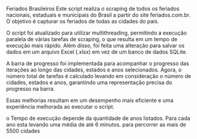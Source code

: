 Feriados Brasileiros
Este script realiza o scraping de todos os feriados nacionais, estaduais e municipais do Brasil a partir do site feriados.com.br. O objetivo é capturar os feriados de todas as cidades do país.

O script foi atualizado para utilizar multithreading, permitindo a execução paralela de várias tarefas de scraping, o que resulta em um tempo de execução mais rápido. Além disso, foi feita uma alteração para salvar os dados em um arquivo Excel (.xlsx) em vez de um banco de dados SQLite.

A barra de progresso foi implementada para acompanhar o progresso das iterações ao longo das cidades, estados e anos selecionados. Agora, o número total de tarefas é calculado levando em consideração o número de cidades, estados e anos, garantindo uma representação precisa do progresso na barra.

Essas melhorias resultam em um desempenho mais eficiente e uma experiência melhorada ao executar o script.

o Tempo de execução depende da quantidade de anos listados. Para cada ano esta levando uma média de até 6 minutos. para percorrer as mais de 5500 cidades
